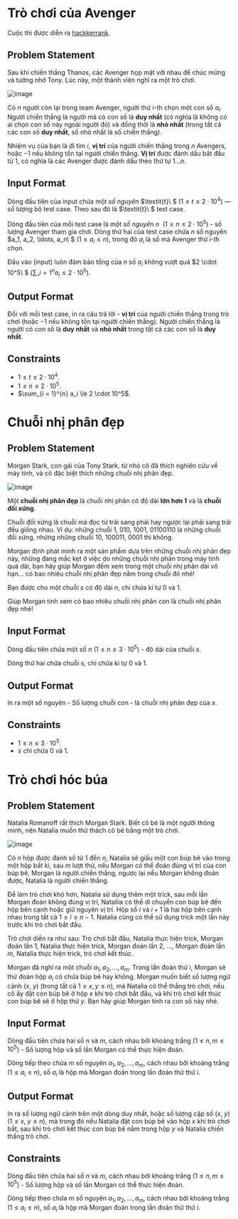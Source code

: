 # Trò chơi của Avenger

Cuộc thi được diễn ra [hackkerrank](https://www.hackerrank.com/kythilaptrinhcanhanthang72022).

## Problem Statement

Sau khi chiến thắng Thanos, các Avenger họp mặt với nhau để chúc mừng và tưởng nhớ Tony. Lúc này, một thành viên nghĩ ra một trò chơi.

![image](https://s3.amazonaws.com/hr-assets/0/1626933521-34e9909f4e-susan-holt-simpson-GQ327RPuxhI-unsplash.jpg)

Có $\textit{n}$ người còn lại trong team Avenger, người thứ $i$-th chọn một con số $a_i$. Người chiến thắng là người mà có con số là **duy nhất** (có nghĩa là không có ai chọn con số này ngoài người đó) và đồng thời là **nhỏ nhất** (trong tất cả các con số **duy nhất**, số nhỏ nhất là số chiến thắng).

Nhiệm vụ của bạn là đi tìm $\textit{i}$, **vị trí** của người chiến thắng trong $\textit{n}$ Avengers, hoặc $-1$ nếu không tồn tại người chiến thắng. **Vị trí** được đánh dấu bắt đầu từ $1$, có nghĩa là các Avenger được đánh dấu theo thứ tự $1...n$.

## Input Format

Dòng đầu tiên của input chứa một _số nguyên_ $\textit{t}\ $ ($1 \le t \le 2 \cdot 10^4$) — số lượng bộ test case. Theo sau đó là $\textit{t}\ $ test case.

Dòng đầu tiên của mỗi test case là một _số nguyên_ $\textit{n}\ \ (1 \le n \le 2 \cdot 10^5)$ - số lượng Avenger tham gia chơi. Dòng thứ hai của test case chứa $\textit{n}$ số nguyên $a_1, a_2, \ldots, a_n\ $ ($1 \le a_i \le n$), trong đó $a_i$ là số mà Avenger thứ $\textit{i}$-th chọn.

Đầu vào (input) luôn đảm bảo tổng của $n$ số $a_i$ không vượt quá $2 \cdot 10^5\ $ ($\sum\_{i = 1}^{n} a_i \le 2 \cdot 10^5$).

## Output Format

Đối với mỗi test case, in ra câu trả lời - **vị trí** của người chiến thắng trong trò chơi (hoặc $-1$ nếu không tồn tại người chiến thắng). Người chiến thắng là người có con số là **duy nhất** và **nhỏ nhất** trong tất cả các con số là **duy nhất**.

## Constraints

- $1 \le t \le 2 \cdot 10^4$.
- $1 \le n \le 2 \cdot 10^5$.
- $\sum_{i = 1}^{n} a_i \le 2 \cdot 10^5$.

# Chuỗi nhị phân đẹp

## Problem Statement

Morgan Stark, con gái của Tony Stark, từ nhỏ cô đã thích nghiên cứu về máy tính, và cô đặc biệt thích những chuỗi nhị phân đẹp.

![image](https://s3.amazonaws.com/hr-assets/0/1626933638-ec0a2c82b1-alexander-sinn-KgLtFCgfC28-unsplash.jpg)

Một **chuỗi nhị phân đẹp** là chuỗi nhị phân có độ dài **lớn hơn $1$** và là **chuỗi đối xứng**.

Chuỗi đối xứng là chuỗi mà đọc từ trái sang phải hay ngược lại phải sang trái đều giống nhau. Ví dụ: những chuỗi $1$, $010$, $1001$, $01100110$ là những chuỗi đối xứng, nhứng những chuỗi $10$, $100011$, $0001$ thì không.

Morgan định phát minh ra một sản phẩm dựa trên những chuỗi nhị phân đẹp này, những đang mắc kẹt ở việc do những chuỗi nhị phân trong máy tính quá dài, bạn hãy giúp Morgan đếm xem trong một chuỗi nhị phân dài vô hạn... có bao nhiêu chuỗi nhị phân đẹp nằm trong chuỗi đó nhé!

Bạn được cho một chuỗi $s$ có độ dài $n$, chỉ chứa kí tự $0$ và $1$.

Giúp Morgan tính xem có bao nhiêu chuỗi nhị phân con là chuỗi nhị phân đẹp nhé!

## Input Format

Dòng đầu tiên chứa một số $n$ ($1 \le n \le 3 \cdot 10^5$) - độ dài của chuỗi $s$.

Dòng thứ hai chứa chuỗi $s$, chỉ chứa kí tự $0$ và $1$.

## Output Format

In ra một số nguyên - Số lượng chuỗi con - là chuỗi nhị phân đẹp của $s$.

## Constraints

- $1 \le n \le 3 \cdot 10^5$.
- $s$ chỉ chứa $0$ và $1$.

# Trò chơi hóc búa

## Problem Statement

Natalia Romanoff rất thích Morgan Stark. Biết cô bé là một người thông minh, nên Natalia muốn thử thách cô bé bằng một trò chơi.

![image](https://s3.amazonaws.com/hr-assets/0/1626934437-59593695bc-susan-holt-simpson-H7SCRwU1aiM-unsplash.jpg)

Có $n$ hộp được đánh số từ $1$ đến $n$, Natalia sẽ giấu một con búp bê vào trong một hộp bất kì, sau $m$ lượt thử, nếu Morgan có thể đoán đúng vị trí của con búp bê, Morgan là người chiến thắng, ngược lại nếu Morgan không đoán được, Natalia là người chiến thắng.

Để làm trò chơi khó hơn, Natalia sử dụng thêm một trick, sau mỗi lần Morgan đoán không đúng vị trí, Nataliia có thể di chuyển con búp bê đến hộp bên cạnh hoặc giữ nguyên vị trí. Hộp số $i$ và $i + 1$ là hai hộp bên cạnh nhau trong tất cả $1 \leq i \leq n - 1$. Natalia cũng có thể sử dụng trick một lần này trước khi trò chơi bắt đầu.

Trò chơi diễn ra như sau: Trò chơi bắt đầu, Natalia thực hiện trick, Morgan đoán lần 1, Natalia thực hiện trick, Morgan đoán lần 2, ..., Morgan đoán lần $m$, Natalia thực hiện trick, trò chơi kết thúc.

Morgan đã nghĩ ra một chuỗi $a_1, a_2, \ldots, a_m$. Trong lần đoán thứ i, Morgan sẽ thử đoán hộp $a_i$ có chứa búp bê hay không. Morgan muốn biết số lượng ngữ cảnh ($x,\ y$) (trong tất cả $1 \leq x, y \leq n$), mà Natalia có thể thắng trò chơi, nếu cô ấy đặt con búp bê ở hộp $x$ khi trò chơi bắt đầu, và khi trò chơi kết thúc con búp bê sẽ ở hộp thứ $y$. Bạn hãy giúp Morgan tính ra con số này nhé.

## Input Format

Dòng đầu tiên chứa hai số $n$ và $m$, cách nhau bởi khoảng trắng ($1 \leq n, m \leq 10^5$) - Số lượng hộp và số lần Morgan có thể thực hiện đoán.

Dòng tiếp theo chứa $m$ số nguyên $a_1, a_2, \ldots, a_m$, cách nhau bởi khoảng trắng ($1 \leq a_i \leq n$), số $a_i$ là hộp mà Morgan đoán trong lần đoán thử thứ $i$.

## Output Format

In ra số lượng ngữ cảnh trên một dòng duy nhất, hoặc số lượng cặp số ($x,\ y$) ($1 \leq x,\ y \leq n$), mà trong đó nếu Natalia đặt con búp bê vào hộp $x$ khi trò chơi bắt, sau khi trò chơi kết thúc con búp bê nằm trong hộp $y$ và Natalia chiến thắng trò chơi.

## Constraints

Dòng đầu tiên chứa hai số $n$ và $m$, cách nhau bởi khoảng trắng ($1 \leq n, m \leq 10^5$) - Số lượng hộp và số lần Morgan có thể thực hiện đoán.

Dòng tiếp theo chứa $m$ số nguyên $a_1, a_2, \ldots, a_m$, cách nhau bởi khoảng trắng ($1 \leq a_i \leq n$), số $a_i$ là hộp mà Morgan đoán trong lần đoán thử thứ $i$.
